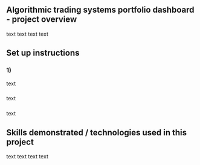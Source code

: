 ## Algorithmic trading systems portfolio dashboard - project overview
text
text
text
text

## Set up instructions
### 1) 
text
###
text
###
text

## Skills demonstrated / technologies used in this project
text
text
text
text
